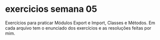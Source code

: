 # exercicios semana 05

Exercícios para praticar Módulos Export e Import, Classes e Métodos.
Em cada arquivo tem o enunciado dos exercícios e as resoluções feitas por mim.
